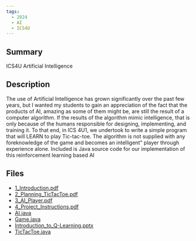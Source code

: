 ```yaml
---
tags:
  - 2024
  - AI
  - ICS4U
---
```


## Summary

ICS4U Artificial Intelligence

## Description

The use of Artificial Intelligence has grown significantly over the past few years, but I wanted my students to gain an appreciation of the fact that the products of AI, amazing as some of them might be, are still the result of a computer algorithm. If the results of the algorithm mimic intelligence, that is only because of the humans responsible for designing, implementing, and training it. To that end, in ICS 4U1, we undertook to write a simple program that will LEARN to play Tic-tac-toe. The algorithm is not supplied with any foreknowledge of the game and becomes an intelligent" player through experience alone. Included is Java source code for our implementation of this reinforcement learning based AI

## Files

*   [1\_Introduction.pdf](https://www.russellgordon.ca/acse/cemc-cse-resources/resources/2024/Mark_Bouwmeester/1_Introduction.pdf)
*   [2\_Planning\_TicTacToe.pdf](https://www.russellgordon.ca/acse/cemc-cse-resources/resources/2024/Mark_Bouwmeester/2_Planning_TicTacToe.pdf)
*   [3\_AI\_Player.pdf](https://www.russellgordon.ca/acse/cemc-cse-resources/resources/2024/Mark_Bouwmeester/3_AI_Player.pdf)
*   [4\_Project\_Instructions.pdf](https://www.russellgordon.ca/acse/cemc-cse-resources/resources/2024/Mark_Bouwmeester/4_Project_Instructions.pdf)
*   [AI.java](https://www.russellgordon.ca/acse/cemc-cse-resources/resources/2024/Mark_Bouwmeester/AI.java)
*   [Game.java](https://www.russellgordon.ca/acse/cemc-cse-resources/resources/2024/Mark_Bouwmeester/Game.java)
*   [Introduction\_to\_Q-Learning.pptx](https://www.russellgordon.ca/acse/cemc-cse-resources/resources/2024/Mark_Bouwmeester/Introduction_to_Q-Learning.pptx)
*   [TicTacToe.java](https://www.russellgordon.ca/acse/cemc-cse-resources/resources/2024/Mark_Bouwmeester/TicTacToe.java)
